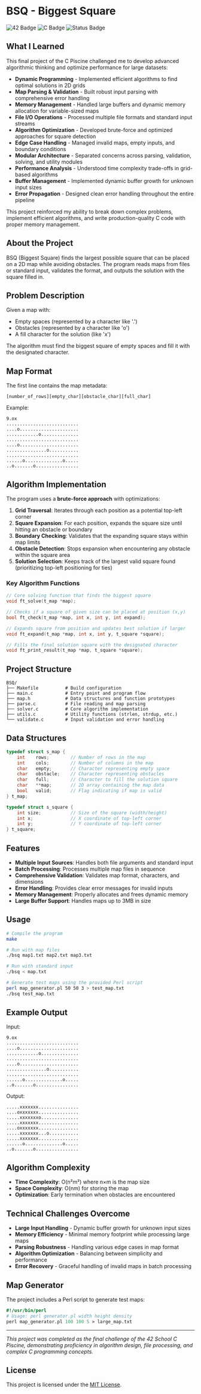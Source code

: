 # BSQ - Biggest Square

![42 Badge](https://img.shields.io/badge/42-BSQ-brightgreen)
![C Badge](https://img.shields.io/badge/Language-C-blue)
![Status Badge](https://img.shields.io/badge/Status-Completed-success)

## What I Learned

This final project of the C Piscine challenged me to develop advanced algorithmic thinking and optimize performance for large datasets:

- **Dynamic Programming** - Implemented efficient algorithms to find optimal solutions in 2D grids
- **Map Parsing & Validation** - Built robust input parsing with comprehensive error handling
- **Memory Management** - Handled large buffers and dynamic memory allocation for variable-sized maps
- **File I/O Operations** - Processed multiple file formats and standard input streams
- **Algorithm Optimization** - Developed brute-force and optimized approaches for square detection
- **Edge Case Handling** - Managed invalid maps, empty inputs, and boundary conditions
- **Modular Architecture** - Separated concerns across parsing, validation, solving, and utility modules
- **Performance Analysis** - Understood time complexity trade-offs in grid-based algorithms
- **Buffer Management** - Implemented dynamic buffer growth for unknown input sizes
- **Error Propagation** - Designed clean error handling throughout the entire pipeline

This project reinforced my ability to break down complex problems, implement efficient algorithms, and write production-quality C code with proper memory management.

## About the Project

BSQ (Biggest Square) finds the largest possible square that can be placed on a 2D map while avoiding obstacles. The program reads maps from files or standard input, validates the format, and outputs the solution with the square filled in.

## Problem Description

Given a map with:
- Empty spaces (represented by a character like '.')
- Obstacles (represented by a character like 'o') 
- A fill character for the solution (like 'x')

The algorithm must find the biggest square of empty spaces and fill it with the designated character.

## Map Format

The first line contains the map metadata:
```
[number_of_rows][empty_char][obstacle_char][full_char]
```

Example:
```
9.ox
...........................
....o......................
............o..............
...........................
....o......................
...............o...........
...........................
......o..............o.....
..o.......o................
```

## Algorithm Implementation

The program uses a **brute-force approach** with optimizations:

1. **Grid Traversal**: Iterates through each position as a potential top-left corner
2. **Square Expansion**: For each position, expands the square size until hitting an obstacle or boundary
3. **Boundary Checking**: Validates that the expanding square stays within map limits
4. **Obstacle Detection**: Stops expansion when encountering any obstacle within the square area
5. **Solution Selection**: Keeps track of the largest valid square found (prioritizing top-left positioning for ties)

### Key Algorithm Functions

```c
// Core solving function that finds the biggest square
void ft_solve(t_map *map);

// Checks if a square of given size can be placed at position (x,y)
bool ft_check(t_map *map, int x, int y, int expand);

// Expands square from position and updates best solution if larger
void ft_expand(t_map *map, int x, int y, t_square *square);

// Fills the final solution square with the designated character
void ft_print_result(t_map *map, t_square *square);
```

## Project Structure

```
BSQ/
├── Makefile          # Build configuration
├── main.c            # Entry point and program flow
├── map.h             # Data structures and function prototypes
├── parse.c           # File reading and map parsing
├── solver.c          # Core algorithm implementation
├── utils.c           # Utility functions (strlen, strdup, etc.)
└── validate.c        # Input validation and error handling
```

## Data Structures

```c
typedef struct s_map {
    int    rows;        // Number of rows in the map
    int    cols;        // Number of columns in the map
    char   empty;       // Character representing empty space
    char   obstacle;    // Character representing obstacles
    char   full;        // Character to fill the solution square
    char   **map;       // 2D array containing the map data
    bool   valid;       // Flag indicating if map is valid
} t_map;

typedef struct s_square {
    int size;           // Size of the square (width/height)
    int x;              // X coordinate of top-left corner
    int y;              // Y coordinate of top-left corner
} t_square;
```

## Features

- **Multiple Input Sources**: Handles both file arguments and standard input
- **Batch Processing**: Processes multiple map files in sequence
- **Comprehensive Validation**: Validates map format, characters, and dimensions
- **Error Handling**: Provides clear error messages for invalid inputs
- **Memory Management**: Properly allocates and frees dynamic memory
- **Large Buffer Support**: Handles maps up to 3MB in size

## Usage

```bash
# Compile the program
make

# Run with map files
./bsq map1.txt map2.txt map3.txt

# Run with standard input
./bsq < map.txt

# Generate test maps using the provided Perl script
perl map_generator.pl 50 50 3 > test_map.txt
./bsq test_map.txt
```

## Example Output

Input:
```
9.ox
...........................
....o......................
............o..............
...........................
....o......................
...............o...........
...........................
......o..............o.....
..o.......o................
```

Output:
```
.....xxxxxxx...............
....oxxxxxxx...............
.....xxxxxxxo..............
.....xxxxxxx...............
....oxxxxxxx...............
.....xxxxxxx...o...........
.....xxxxxxx...............
......o..............o.....
..o.......o................
```

## Algorithm Complexity

- **Time Complexity**: O(n²m²) where n×m is the map size
- **Space Complexity**: O(nm) for storing the map
- **Optimization**: Early termination when obstacles are encountered

## Technical Challenges Overcome

- **Large Input Handling** - Dynamic buffer growth for unknown input sizes
- **Memory Efficiency** - Minimal memory footprint while processing large maps
- **Parsing Robustness** - Handling various edge cases in map format
- **Algorithm Optimization** - Balancing between simplicity and performance
- **Error Recovery** - Graceful handling of invalid maps in batch processing

## Map Generator

The project includes a Perl script to generate test maps:

```perl
#!/usr/bin/perl
# Usage: perl generator.pl width height density
perl map_generator.pl 100 100 5 > large_map.txt
```

---

*This project was completed as the final challenge of the 42 School C Piscine, demonstrating proficiency in algorithm design, file processing, and complex C programming concepts.*

## License

This project is licensed under the [MIT License](./LICENSE).
